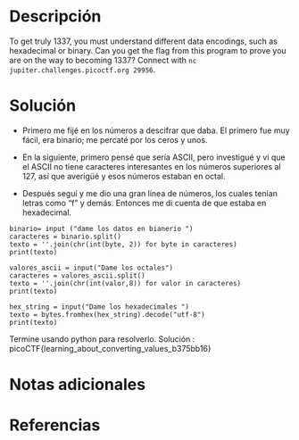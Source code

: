 # Descripción
To get truly 1337, you must understand different data encodings, such as hexadecimal or binary. Can you get the flag from this program to prove you are on the way to becoming 1337? Connect with `nc jupiter.challenges.picoctf.org 29956`.

# Solución 
- Primero me fijé en los números a descifrar que daba. El primero fue muy fácil, era binario; me percaté por los ceros y unos.

- En la siguiente, primero pensé que sería ASCII, pero investigué y vi que el ASCII no tiene caracteres interesantes en los números superiores al 127, así que averigüé y esos números estaban en octal.

- Después seguí y me dio una gran línea de números, los cuales tenían letras como “f” y demás. Entonces me di cuenta de que estaba en hexadecimal.

```
binario= input ("dame los datos en bianerio ")
caracteres = binario.split()
texto = ''.join(chr(int(byte, 2)) for byte in caracteres)
print(texto)

valores_ascii = input("Dame los octales")
caracteres = valores_ascii.split()
texto = ''.join(chr(int(valor,8)) for valor in caracteres)
print(texto)

hex_string = input("Dame los hexadecimales ")
texto = bytes.fromhex(hex_string).decode("utf-8")
print(texto)
```
Termine usando python para resolverlo.
Solución : picoCTF{learning_about_converting_values_b375bb16}
# Notas adicionales 

# Referencias 
